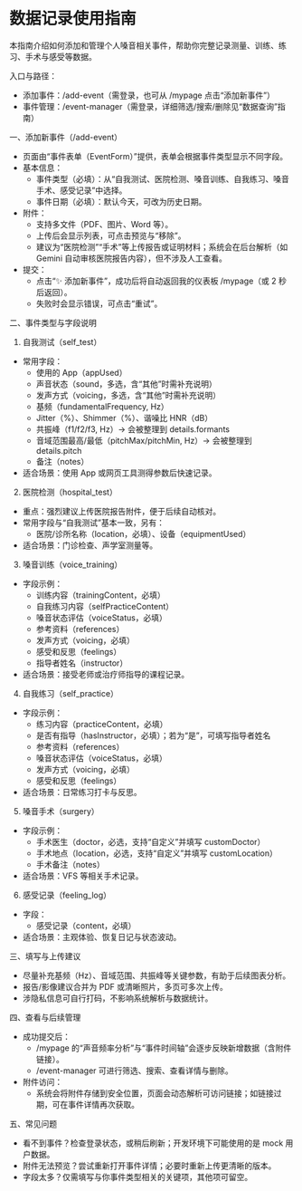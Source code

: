 # 数据记录使用指南

本指南介绍如何添加和管理个人嗓音相关事件，帮助你完整记录测量、训练、练习、手术与感受等数据。

入口与路径：
- 添加事件：/add-event（需登录，也可从 /mypage 点击“添加新事件”）
- 事件管理：/event-manager（需登录，详细筛选/搜索/删除见“数据查询”指南）


一、添加新事件（/add-event）
- 页面由“事件表单（EventForm）”提供，表单会根据事件类型显示不同字段。
- 基本信息：
  - 事件类型（必填）：从“自我测试、医院检测、嗓音训练、自我练习、嗓音手术、感受记录”中选择。
  - 事件日期（必填）：默认今天，可改为历史日期。
- 附件：
  - 支持多文件（PDF、图片、Word 等）。
  - 上传后会显示列表，可点击预览与“移除”。
  - 建议为“医院检测”“手术”等上传报告或证明材料；系统会在后台解析（如 Gemini 自动审核医院报告内容），但不涉及人工查看。
- 提交：
  - 点击“✨ 添加新事件”，成功后将自动返回我的仪表板 /mypage（或 2 秒后返回）。
  - 失败时会显示错误，可点击“重试”。


二、事件类型与字段说明
1) 自我测试（self_test）
- 常用字段：
  - 使用的 App（appUsed）
  - 声音状态（sound，多选，含“其他”时需补充说明）
  - 发声方式（voicing，多选，含“其他”时需补充说明）
  - 基频（fundamentalFrequency, Hz）
  - Jitter（%）、Shimmer（%）、谐噪比 HNR（dB）
  - 共振峰（f1/f2/f3, Hz）→ 会被整理到 details.formants
  - 音域范围最高/最低（pitchMax/pitchMin, Hz）→ 会被整理到 details.pitch
  - 备注（notes）
- 适合场景：使用 App 或网页工具测得参数后快速记录。

2) 医院检测（hospital_test）
- 重点：强烈建议上传医院报告附件，便于后续自动核对。
- 常用字段与“自我测试”基本一致，另有：
  - 医院/诊所名称（location，必填）、设备（equipmentUsed）
- 适合场景：门诊检查、声学室测量等。

3) 嗓音训练（voice_training）
- 字段示例：
  - 训练内容（trainingContent，必填）
  - 自我练习内容（selfPracticeContent）
  - 嗓音状态评估（voiceStatus，必填）
  - 参考资料（references）
  - 发声方式（voicing，必填）
  - 感受和反思（feelings）
  - 指导者姓名（instructor）
- 适合场景：接受老师或治疗师指导的课程记录。

4) 自我练习（self_practice）
- 字段示例：
  - 练习内容（practiceContent，必填）
  - 是否有指导（hasInstructor，必填）；若为“是”，可填写指导者姓名
  - 参考资料（references）
  - 嗓音状态评估（voiceStatus，必填）
  - 发声方式（voicing，必填）
  - 感受和反思（feelings）
- 适合场景：日常练习打卡与反思。

5) 嗓音手术（surgery）
- 字段示例：
  - 手术医生（doctor，必选，支持“自定义”并填写 customDoctor）
  - 手术地点（location，必选，支持“自定义”并填写 customLocation）
  - 手术备注（notes）
- 适合场景：VFS 等相关手术记录。

6) 感受记录（feeling_log）
- 字段：
  - 感受记录（content，必填）
- 适合场景：主观体验、恢复日记与状态波动。


三、填写与上传建议
- 尽量补充基频（Hz）、音域范围、共振峰等关键参数，有助于后续图表分析。
- 报告/影像建议合并为 PDF 或清晰照片，多页可多次上传。
- 涉隐私信息可自行打码，不影响系统解析与数据统计。


四、查看与后续管理
- 成功提交后：
  - /mypage 的“声音频率分析”与“事件时间轴”会逐步反映新增数据（含附件链接）。
  - /event-manager 可进行筛选、搜索、查看详情与删除。
- 附件访问：
  - 系统会将附件存储到安全位置，页面会动态解析可访问链接；如链接过期，可在事件详情再次获取。


五、常见问题
- 看不到事件？检查登录状态，或稍后刷新；开发环境下可能使用的是 mock 用户数据。
- 附件无法预览？尝试重新打开事件详情；必要时重新上传更清晰的版本。
- 字段太多？仅需填写与你事件类型相关的关键项，其他项可留空。
